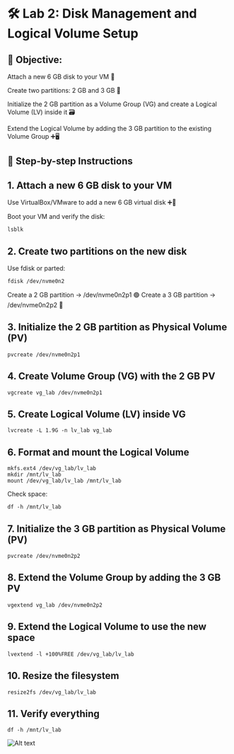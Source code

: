 # 🛠️ Lab 2: Disk Management and Logical Volume Setup

## 🎯 Objective:

Attach a new 6 GB disk to your VM 💾

Create two partitions: 2 GB and 3 GB 🔧

Initialize the 2 GB partition as a Volume Group (VG) and create a Logical Volume (LV) inside it 🗃️

Extend the Logical Volume by adding the 3 GB partition to the existing Volume Group ➕🖥️

## 📝 Step-by-step Instructions

## 1. Attach a new 6 GB disk to your VM
Use VirtualBox/VMware to add a new 6 GB virtual disk ➕💾

Boot your VM and verify the disk:

```
lsblk
```
## 2. Create two partitions on the new disk
Use fdisk or parted:

```
fdisk /dev/nvme0n2
```
Create a 2 GB partition → /dev/nvme0n2p1 🟢
Create a 3 GB partition → /dev/nvme0n2p2 🔵

## 3. Initialize the 2 GB partition as Physical Volume (PV)

```
pvcreate /dev/nvme0n2p1
```

## 4. Create Volume Group (VG) with the 2 GB PV

```
vgcreate vg_lab /dev/nvme0n2p1
```
## 5. Create Logical Volume (LV) inside VG

```
lvcreate -L 1.9G -n lv_lab vg_lab
```

## 6. Format and mount the Logical Volume

```
mkfs.ext4 /dev/vg_lab/lv_lab
mkdir /mnt/lv_lab
mount /dev/vg_lab/lv_lab /mnt/lv_lab
```
Check space:

```
df -h /mnt/lv_lab
```

## 7. Initialize the 3 GB partition as Physical Volume (PV)

```
pvcreate /dev/nvme0n2p2
```
## 8. Extend the Volume Group by adding the 3 GB PV

```
vgextend vg_lab /dev/nvme0n2p2
```

## 9. Extend the Logical Volume to use the new space

```
lvextend -l +100%FREE /dev/vg_lab/lv_lab
```

## 10. Resize the filesystem

```
resize2fs /dev/vg_lab/lv_lab
```

## 11. Verify everything

```
df -h /mnt/lv_lab
```

![Alt text](./images/df-h.jpg)